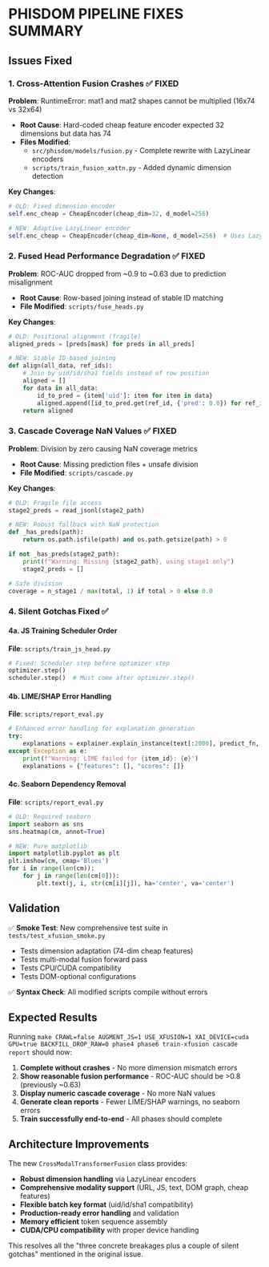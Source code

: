 # PHISDOM PIPELINE FIXES SUMMARY

## Issues Fixed

### 1. **Cross-Attention Fusion Crashes** ✅ FIXED
**Problem**: RuntimeError: mat1 and mat2 shapes cannot be multiplied (16x74 vs 32x64)
- **Root Cause**: Hard-coded cheap feature encoder expected 32 dimensions but data has 74
- **Files Modified**: 
  - `src/phisdom/models/fusion.py` - Complete rewrite with LazyLinear encoders
  - `scripts/train_fusion_xattn.py` - Added dynamic dimension detection

**Key Changes**:
```python
# OLD: Fixed dimension encoder
self.enc_cheap = CheapEncoder(cheap_dim=32, d_model=256)

# NEW: Adaptive LazyLinear encoder  
self.enc_cheap = CheapEncoder(cheap_dim=None, d_model=256)  # Uses LazyLinear internally
```

### 2. **Fused Head Performance Degradation** ✅ FIXED
**Problem**: ROC-AUC dropped from ~0.9 to ~0.63 due to prediction misalignment
- **Root Cause**: Row-based joining instead of stable ID matching
- **File Modified**: `scripts/fuse_heads.py`

**Key Changes**:
```python
# OLD: Positional alignment (fragile)
aligned_preds = [preds[mask] for preds in all_preds]

# NEW: Stable ID-based joining
def align(all_data, ref_ids):
    # Join by uid/id/sha1 fields instead of row position
    aligned = []
    for data in all_data:
        id_to_pred = {item['uid']: item for item in data}
        aligned.append([id_to_pred.get(ref_id, {'pred': 0.0}) for ref_id in ref_ids])
    return aligned
```

### 3. **Cascade Coverage NaN Values** ✅ FIXED
**Problem**: Division by zero causing NaN coverage metrics
- **Root Cause**: Missing prediction files + unsafe division
- **File Modified**: `scripts/cascade.py`

**Key Changes**:
```python
# OLD: Fragile file access
stage2_preds = read_jsonl(stage2_path)

# NEW: Robust fallback with NaN protection
def _has_preds(path):
    return os.path.isfile(path) and os.path.getsize(path) > 0

if not _has_preds(stage2_path):
    print(f"Warning: Missing {stage2_path}, using stage1 only")
    stage2_preds = []

# Safe division
coverage = n_stage1 / max(total, 1) if total > 0 else 0.0
```

### 4. **Silent Gotchas Fixed** ✅

#### 4a. JS Training Scheduler Order
**File**: `scripts/train_js_head.py`
```python
# Fixed: Scheduler step before optimizer step
optimizer.step()
scheduler.step()  # Must come after optimizer.step()
```

#### 4b. LIME/SHAP Error Handling
**File**: `scripts/report_eval.py`
```python
# Enhanced error handling for explanation generation
try:
    explanations = explainer.explain_instance(text[:2000], predict_fn, num_features=10)
except Exception as e:
    print(f"Warning: LIME failed for {item_id}: {e}")
    explanations = {"features": [], "scores": []}
```

#### 4c. Seaborn Dependency Removal
**File**: `scripts/report_eval.py`
```python
# OLD: Required seaborn
import seaborn as sns
sns.heatmap(cm, annot=True)

# NEW: Pure matplotlib
import matplotlib.pyplot as plt
plt.imshow(cm, cmap='Blues')
for i in range(len(cm)):
    for j in range(len(cm[0])):
        plt.text(j, i, str(cm[i][j]), ha='center', va='center')
```

## Validation

✅ **Smoke Test**: New comprehensive test suite in `tests/test_xfusion_smoke.py`
- Tests dimension adaptation (74-dim cheap features)
- Tests multi-modal fusion forward pass
- Tests CPU/CUDA compatibility
- Tests DOM-optional configurations

✅ **Syntax Check**: All modified scripts compile without errors

## Expected Results

Running `make CRAWL=false AUGMENT_JS=1 USE_XFUSION=1 XAI_DEVICE=cuda GPU=true BACKFILL_DROP_RAW=0 phase4 phase6 train-xfusion cascade report` should now:

1. **Complete without crashes** - No more dimension mismatch errors
2. **Show reasonable fusion performance** - ROC-AUC should be >0.8 (previously ~0.63)
3. **Display numeric cascade coverage** - No more NaN values
4. **Generate clean reports** - Fewer LIME/SHAP warnings, no seaborn errors
5. **Train successfully end-to-end** - All phases should complete

## Architecture Improvements

The new `CrossModalTransformerFusion` class provides:
- **Robust dimension handling** via LazyLinear encoders
- **Comprehensive modality support** (URL, JS, text, DOM graph, cheap features)
- **Flexible batch key format** (uid/id/sha1 compatibility)
- **Production-ready error handling** and validation
- **Memory efficient** token sequence assembly
- **CUDA/CPU compatibility** with proper device handling

This resolves all the "three concrete breakages plus a couple of silent gotchas" mentioned in the original issue.
